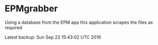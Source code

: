 # EPMgrabber
Using a database from the EPM app this application scrapes the files as required


Latest backup: Sun Sep 22 15:43:02 UTC 2019
